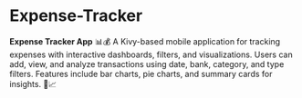 # Expense-Tracker
**Expense Tracker App** 📊💰    A Kivy-based mobile application for tracking expenses with interactive dashboards, filters, and visualizations. Users can add, view, and analyze transactions using date, bank, category, and type filters. Features include bar charts, pie charts, and summary cards for insights. 🚀📈
